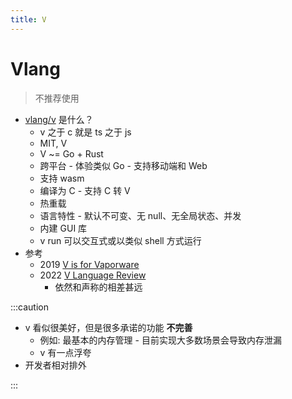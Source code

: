 ```yaml
---
title: V
---
```


# Vlang

> 不推荐使用

- [vlang/v](https://github.com/vlang/v) 是什么？
  - v 之于 c 就是 ts 之于 js
  - MIT, V
  - V ~= Go + Rust
  - 跨平台 - 体验类似 Go - 支持移动端和 Web
  - 支持 wasm
  - 编译为 C - 支持 C 转 V
  - 热重载
  - 语言特性 - 默认不可变、无 null、无全局状态、并发
  - 内建 GUI 库
  - v run 可以交互式或以类似 shell 方式运行
- 参考
  - 2019 [V is for Vaporware](https://xeiaso.net/blog/v-vaporware-2019-06-23)
  - 2022 [V Language Review](https://mawfig.github.io/2022/06/18/v-lang-in-2022.html)
    - 依然和声称的相差甚远

:::caution

- v 看似很美好，但是很多承诺的功能 **不完善**
  - 例如: 最基本的内存管理 - 目前实现大多数场景会导致内存泄漏
  - v 有一点浮夸
- 开发者相对排外

:::
